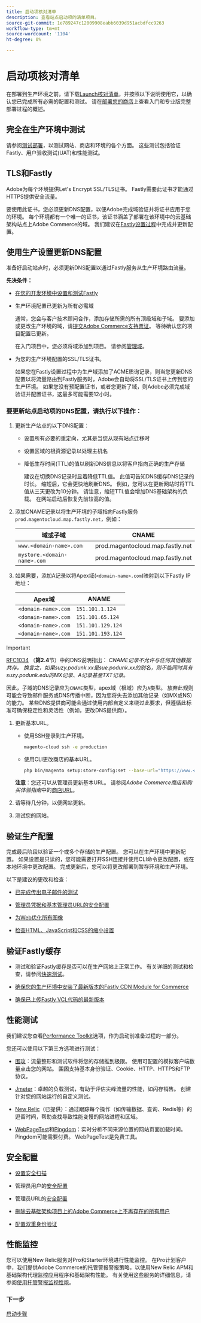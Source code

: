 ```yaml
---
title: 启动项核对清单
description: 查看站点启动项的清单项目。
source-git-commit: 1e789247c12009908eabb6039d951acbdfcc9263
workflow-type: tm+mt
source-wordcount: '1104'
ht-degree: 0%

---
```


# 启动项核对清单

在部署到生产环境之前，请下载[Launch核对清单](../../assets/adobe-commerce-cloud-prelaunch-checklist.pdf)，并按照以下说明使用它，以确认您已完成所有必需的配置和测试。 请在[部署您的商店](../deploy/staging-production.md)上查看入门和专业版完整部署过程的概述。

## 完全在生产环境中测试

请参阅[测试部署](../test/staging-and-production.md)，以测试网站、商店和环境的各个方面。 这些测试包括验证Fastly、用户验收测试(UAT)和性能测试。

## TLS和Fastly

Adobe为每个环境提供Let&#39;s Encrypt SSL/TLS证书。 Fastly需要此证书才能通过HTTPS提供安全流量。

要使用此证书，您必须更新DNS配置，以便Adobe完成域验证并将证书应用于您的环境。 每个环境都有一个唯一的证书，该证书涵盖了部署在该环境中的云基础架构站点上Adobe Commerce的域。 我们建议在[Fastly设置过程](../cdn/fastly-configuration.md)中完成并更新配置。

## 使用生产设置更新DNS配置

准备好启动站点时，必须更新DNS配置以通过Fastly服务从生产环境路由流量。

**先决条件：**

- [在您的开发环境中设置和测试Fastly](../cdn/fastly-configuration.md#)

- 生产环境配置已更新为所有必需域

  通常，您会与客户技术顾问合作，添加存储所需的所有顶级域和子域。 要添加或更改生产环境的域，请[提交Adobe Commerce支持票证](https://support.magento.com/hc/en-us/articles/360019088251)。 等待确认您的项目配置已更新。

  在入门项目中，您必须将域添加到项目。 请参阅[管理域](../cdn/fastly-custom-cache-configuration.md#manage-domains)。

- 为您的生产环境配置的SSL/TLS证书。

  如果您在Fastly设置过程中为生产域添加了ACME质询记录，则当您更新DNS配置以将流量路由到Fastly服务时，Adobe会自动将SSL/TLS证书上传到您的生产环境。 如果您没有预配置证书，或者您更新了域，则Adobe必须完成域验证并配置证书，这最多可能需要12小时。

### 要更新站点启动项的DNS配置，请执行以下操作：

1. 更新生产站点的以下DNS配置：

   - 设置所有必要的重定向，尤其是当您从现有站点迁移时

   - 设置区域的根资源记录以处理主机名

   - 降低生存时间(TTL)的值以刷新DNS信息以将客户指向正确的生产存储

     建议在切换DNS记录时显着降低TTL值。 此值可告知DNS缓存DNS记录的时长。 缩短后，它会更快地刷新DNS。 例如，您可以在更新网站时将TTL值从三天更改为10分钟。 请注意，缩短TTL值会增加DNS基础架构的负载。 在网站启动后恢复先前较高的值。


1. 添加CNAME记录以将生产环境的子域指向Fastly服务`prod.magentocloud.map.fastly.net`，例如：

   | 域或子域 | CNAME |
   | ----------------------- | -------------------------------- |
   | `www.<domain-name>.com` | prod.magentocloud.map.fastly.net |
   | `mystore.<domain-name>.com` | prod.magentocloud.map.fastly.net |

1. 如果需要，添加A记录以将Apex域(`<domain-name>.com`)映射到以下Fastly IP地址：

   | Apex域 | ANAME |
   | --------------- | ----------------- |
   | `<domain-name>.com` | `151.101.1.124` |
   | `<domain-name>.com` | `151.101.65.124` |
   | `<domain-name>.com` | `151.101.129.124` |
   | `<domain-name>.com` | `151.101.193.124` |

>[!IMPORTANT]
>
>[RFC1034](https://www.rfc-editor.org/rfc/rfc1912) （**第2.4**&#x200B;节）中的DNS说明指出：
>_CNAME记录不允许与任何其他数据共存。 换言之，如果suzy.podunk.xx是sue.podunk.xx的别名，则不能同时具有suzy.podunk.edu的MX记录、A记录甚至TXT记录。_
>
>因此，子域的DNS记录应为`CNAME`类型，apex域（根域）应为`A`类型。 放弃此规则可能会导致邮件服务或DNS传播中断，因为您将失去添加其他记录（如MX或NS）的能力。 某些DNS提供商可能会通过使用内部自定义来绕过此要求，但遵循此标准可确保稳定性和灵活性（例如，更改DNS提供商）。

1. 更新基本URL。

   - 使用SSH登录到生产环境。

     ```bash
     magento-cloud ssh -e production
     ```

   - 使用CLI更改商店的基本URL。

     ```bash
     php bin/magento setup:store-config:set --base-url="https://www.<domain-name>.com/"
     ```

   **注意**：您还可以从管理员更新基本URL。 请参阅&#x200B;_Adobe Commerce商店和购买体验指南_&#x200B;中的[商店URL](https://experienceleague.adobe.com/docs/commerce-admin/stores-sales/site-store/store-urls.html?lang=zh-Hans)。

1. 请等待几分钟，以便网站更新。

1. 测试您的网站。

## 验证生产配置

完成最后阶段以验证一个或多个存储的生产配置。 您可以在生产环境中更新配置。 如果设置是只读的，您可能需要打开SSH连接并使用CLI命令更改配置，或在本地环境中更改配置。 完成更新后，您可以将更改部署到暂存环境和生产环境。

以下是建议的更改和检查：

- [已完成传出电子邮件的测试](../project/outgoing-emails.md)

- [管理员凭据和基本管理员URL的安全配置](https://experienceleague.adobe.com/zh-hans/docs/commerce-admin/systems/security/security-admin)

- [为Web优化所有图像](../cdn/fastly-image-optimization.md)

- [检查HTML、JavaScript和CSS的缩小设置](../deploy/static-content.md)

## 验证Fastly缓存

- 测试和验证Fastly缓存是否可以在生产网站上正常工作。 有关详细的测试和检查，请参阅[快速测试](../test/staging-and-production.md#check-fastly-caching)。

- [确保您的生产环境中安装了最新版本的Fastly CDN Module for Commerce](../cdn/fastly-configuration.md#upgrade-the-fastly-module)

- [确保已上传Fastly VCL代码的最新版本](../cdn/fastly-configuration.md#upload-vcl-to-fastly)

## 性能测试

我们建议您查看[Performance Toolkit](https://github.com/magento/magento2/tree/2.4/setup/performance-toolkit)选项，作为启动前准备过程的一部分。

您还可以使用以下第三方选项进行测试：

- [围攻](https://www.joedog.org/siege-home/)：流量整形和测试软件将您的存储推到极限。 使用可配置的模拟客户端数量点击您的网站。 围困支持基本身份验证、Cookie、HTTP、HTTPS和FTP协议。

- [Jmeter](https://jmeter.apache.org/)：卓越的负载测试，有助于评估尖峰流量的性能，如闪存销售。 创建针对您的网站运行的自定义测试。

- [New Relic](https://support.newrelic.com/s/)（已提供）：通过跟踪每个操作（如传输数据、查询、Redis等）的逗留时间，帮助查找导致性能变慢的网站进程和区域。

- [WebPageTest](https://www.webpagetest.org/)和[Pingdom](https://www.pingdom.com/)：实时分析不同来源位置的网站页面加载时间。 Pingdom可能需要付费。 WebPageTest是免费工具。

## 安全配置

- [设置安全扫描](overview.md#set-up-the-security-scan-tool)

- 管理员用户的[安全配置](https://experienceleague.adobe.com/zh-hans/docs/commerce-admin/systems/security/security-admin)

- 管理员URL的[安全配置](https://experienceleague.adobe.com/zh-hans/docs/commerce-admin/stores-sales/site-store/store-urls#use-a-custom-admin-url)

- [删除云基础架构项目上的Adobe Commerce上不再存在的所有用户](../project/user-access.md)

- [配置双重身份验证](https://developer.adobe.com/commerce/testing/functional-testing-framework/two-factor-authentication/)

## 性能监控

您可以使用New Relic服务对Pro和Starter环境进行性能监控。 在Pro计划客户中，我们提供Adobe Commerce的托管警报警报策略，以使用New Relic APM和基础架构代理监控应用程序和基础架构性能。 有关使用这些服务的详细信息，请参阅[使用托管警报监视性能](../monitor/investigate-performance.md#monitor-performance-with-managed-alerts)。

### 下一步

[启动步骤](steps.md)

